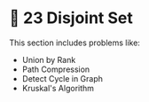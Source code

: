 # 📂 23 Disjoint Set

This section includes problems like:
- Union by Rank
- Path Compression
- Detect Cycle in Graph
- Kruskal's Algorithm
